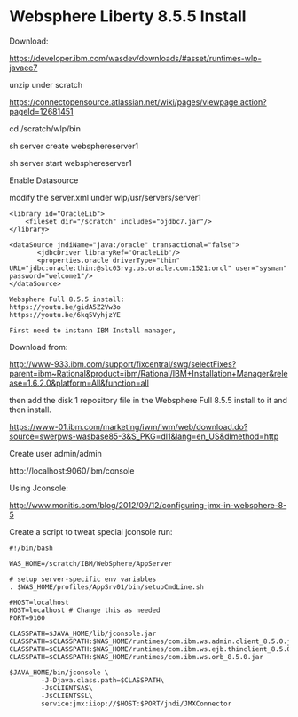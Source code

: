 # Websphere Liberty 8.5.5 Install

Download:

https://developer.ibm.com/wasdev/downloads/#asset/runtimes-wlp-javaee7

unzip under scratch

 

https://connectopensource.atlassian.net/wiki/pages/viewpage.action?pageId=12681451

cd /scratch/wlp/bin

sh server create websphereserver1

sh server start websphereserver1

 

Enable Datasource

modify the server.xml under wlp/usr/servers/server1

    <library id="OracleLib">
        <fileset dir="/scratch" includes="ojdbc7.jar"/>
    </library>

    <dataSource jndiName="java:/oracle" transactional="false">
           <jdbcDriver libraryRef="OracleLib"/>
           <properties.oracle driverType="thin" URL="jdbc:oracle:thin:@slc03rvg.us.oracle.com:1521:orcl" user="sysman" password="welcome1"/>
    </dataSource>
    
    Websphere Full 8.5.5 install:
    https://youtu.be/gidA5Z2Vw3o 
    https://youtu.be/6kq5VyhjzYE
    
    First need to instann IBM Install manager,

Download from:

http://www-933.ibm.com/support/fixcentral/swg/selectFixes?parent=ibm~Rational&product=ibm/Rational/IBM+Installation+Manager&release=1.6.2.0&platform=All&function=all

then add the disk 1 repository file in the Websphere Full 8.5.5 install to it and then install.

https://www-01.ibm.com/marketing/iwm/iwm/web/download.do?source=swerpws-wasbase85-3&S_PKG=dl1&lang=en_US&dlmethod=http

Create user admin/admin

http://localhost:9060/ibm/console

 

Using Jconsole:

http://www.monitis.com/blog/2012/09/12/configuring-jmx-in-websphere-8-5

Create a script to tweat special jconsole run:

```
#!/bin/bash
 
WAS_HOME=/scratch/IBM/WebSphere/AppServer
 
# setup server-specific env variables
. $WAS_HOME/profiles/AppSrv01/bin/setupCmdLine.sh
 
#HOST=localhost
HOST=localhost # Change this as needed
PORT=9100
 
CLASSPATH=$JAVA_HOME/lib/jconsole.jar
CLASSPATH=$CLASSPATH:$WAS_HOME/runtimes/com.ibm.ws.admin.client_8.5.0.jar
CLASSPATH=$CLASSPATH:$WAS_HOME/runtimes/com.ibm.ws.ejb.thinclient_8.5.0.jar
CLASSPATH=$CLASSPATH:$WAS_HOME/runtimes/com.ibm.ws.orb_8.5.0.jar
 
$JAVA_HOME/bin/jconsole \
        -J-Djava.class.path=$CLASSPATH\
        -J$CLIENTSAS\
        -J$CLIENTSSL\
        service:jmx:iiop://$HOST:$PORT/jndi/JMXConnector
```
